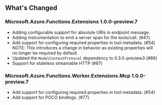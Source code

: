 ## What's Changed

<!-- Please add your release notes in the following format:
- My change description (#PR/#issue)
-->

### Microsoft.Azure.Functions.Extensions 1.0.0-preview.7

- Adding configurable support for absolute URIs in endpoint message.
- Adding instrumentation to emit a server span for the tools/call. (#47)
- Add support for configuring required properties in tool metadata. (#54)
  NOTE: This introduces a change in behavior as existing properties will no longer be required by default.
- Updated the `ModelContextProtocol` dependency to 0.3.0-preview3 (#86)
- Support for stateless streamable HTTP (#87)

### Microsoft.Azure.Functions.Worker.Extensions.Mcp 1.0.0-preview.7

- Add support for configuring required properties in tool metadata. (#54)
- Add support for POCO bindings. (#77)
